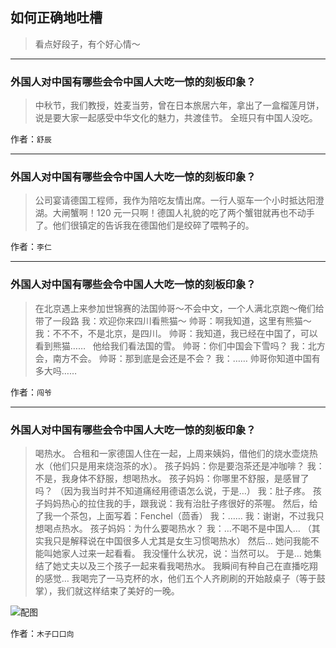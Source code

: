 ## 如何正确地吐槽

> 看点好段子，有个好心情～


 
---

### 外国人对中国有哪些会令中国人大吃一惊的刻板印象？

> 中秋节，我们教授，姓麦当劳，曾在日本旅居六年，拿出了一盒榴莲月饼，说是要大家一起感受中华文化的魅力，共渡佳节。
> 全班只有中国人没吃。


作者：`舒辰`

---

### 外国人对中国有哪些会令中国人大吃一惊的刻板印象？

> 公司宴请德国工程师，我作为陪吃友情出席。一行人驱车一个小时抵达阳澄湖。大闸蟹啊！120 元一只啊！德国人礼貌的吃了两个蟹钳就再也不动手了。他们很镇定的告诉我在德国他们是绞碎了喂鸭子的。


作者：`李仁`

---

### 外国人对中国有哪些会令中国人大吃一惊的刻板印象？

> 在北京遇上来参加世锦赛的法国帅哥～不会中文，一个人满北京跑～俺们给带了一段路
> 我：欢迎你来四川看熊猫～
> 帅哥：啊我知道，这里有熊猫～
> 我：不不不，不是北京，是四川。
> 帅哥：我知道，我已经在中国了，可以看到熊猫……
>  
> 他给我们看法国的雪。
> 帅哥：你们中国会下雪吗？
> 我：北方会，南方不会。
> 帅哥：那到底是会还是不会？
> 我：……
> 帅哥你知道中国有多大吗……


作者：`闯爷`

---

### 外国人对中国有哪些会令中国人大吃一惊的刻板印象？

> 喝热水。
> 合租和一家德国人住在一起，上周来姨妈，借他们的烧水壶烧热水（他们只是用来烧泡茶的水）。
> 孩子妈妈：你是要泡茶还是冲咖啡？
> 我：不是，我身体不舒服，想喝热水。
> 孩子妈妈：你哪里不舒服，是感冒了吗？
> （因为我当时并不知道痛经用德语怎么说，于是…）
> 我：肚子疼。
> 孩子妈妈热心的拉住我的手，跟我说：我有治肚子疼很好的茶喔。
> 然后，给了我一个茶包，上面写着：Fenchel（茴香）
> 我：……
> 我：谢谢，不过我只想喝点热水。
> 孩子妈妈：为什么要喝热水？
> 我：…不喝不是中国人…
> （其实我只是解释说在中国很多人尤其是女生习惯喝热水）
> 然后…
> 她问我能不能叫她家人过来一起看看。
> 我没懂什么状况，说：当然可以。
> 于是…
> 她集结了她丈夫以及三个孩子一起来看我喝热水。
> 我瞬间有种自己在直播吃翔的感觉…
> 我喝完了一马克杯的水，他们五个人齐刷刷的开始敲桌子（等于鼓掌），我们就这样结束了美好的一晚。



![配图](http://pic4.zhimg.com/70/5f7477f0d838d70c15fd957d982c427f_b.jpg)


作者：`木子口口向`